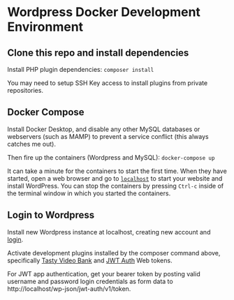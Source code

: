 # Wordpress Docker Development Environment

## Clone this repo and install dependencies

Install PHP plugin dependencies: `composer install`

You may need to setup SSH Key access to install plugins from private repositories.

## Docker Compose 

Install Docker Desktop, and disable any other MySQL databases or webservers (such as MAMP) to prevent a service conflict (this always catches me out).

Then fire up the containers (Wordpress and MySQL): 
`docker-compose up`

It can take a minute for the containers to start the first time. When they have started, open a web browser and go to [`localhost`](http://localhost) to start your website and install WordPress. You can stop the containers by pressing `Ctrl-c` inside of the terminal window in which you started the containers.
 
## Login to Wordpress

Install new Wordpress instance at localhost, creating new account and [login](http://localhost/wp-login.php). 

Activate development plugins installed by the composer command above, specifically [Tasty Video Bank](https://bitbucket.org/tastydigital/tasty-video-bank/) and [JWT Auth](https://wordpress.org/plugins/jwt-auth/) Web tokens. 

For JWT app authentication, get your bearer token by posting valid username and password login credentials as form data to http://localhost/wp-json/jwt-auth/v1/token.